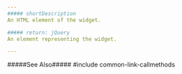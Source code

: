 ```yaml
---
##### shortDescription
An HTML element of the widget.

##### return: jQuery
An element representing the widget.

---
```

#####See Also#####
#include common-link-callmethods
